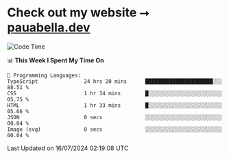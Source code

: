 # Check out my website ⭢ [pauabella.dev](https://pauabella.dev)

<!--START_SECTION:waka-->
![Code Time](http://img.shields.io/badge/Code%20Time-3%2C567%20hrs%2031%20mins-blue)

📊 **This Week I Spent My Time On** 

```text
💬 Programming Languages: 
TypeScript               24 hrs 20 mins      ██████████████████████░░░   88.51 % 
CSS                      1 hr 34 mins        █░░░░░░░░░░░░░░░░░░░░░░░░   05.75 % 
HTML                     1 hr 33 mins        █░░░░░░░░░░░░░░░░░░░░░░░░   05.66 % 
JSON                     0 secs              ░░░░░░░░░░░░░░░░░░░░░░░░░   00.04 % 
Image (svg)              0 secs              ░░░░░░░░░░░░░░░░░░░░░░░░░   00.04 % 
```


 Last Updated on 16/07/2024 02:19:08 UTC
<!--END_SECTION:waka-->
